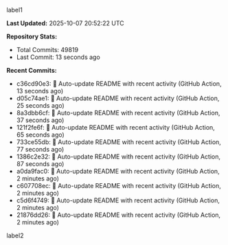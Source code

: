 
label1 
<!-- ACTIVITY_START -->
**Last Updated:** 2025-10-07 20:52:22 UTC

**Repository Stats:**
- Total Commits: 49819
- Last Commit: 13 seconds ago

**Recent Commits:**
- c36cd90e3: 🤖 Auto-update README with recent activity (GitHub Action, 13 seconds ago)
- d05c74ae1: 🤖 Auto-update README with recent activity (GitHub Action, 25 seconds ago)
- 8a3dbb6cf: 🤖 Auto-update README with recent activity (GitHub Action, 37 seconds ago)
- 121f2fe6f: 🤖 Auto-update README with recent activity (GitHub Action, 65 seconds ago)
- 733ce55db: 🤖 Auto-update README with recent activity (GitHub Action, 77 seconds ago)
- 1386c2e32: 🤖 Auto-update README with recent activity (GitHub Action, 87 seconds ago)
- a0da9fac0: 🤖 Auto-update README with recent activity (GitHub Action, 2 minutes ago)
- c607708ec: 🤖 Auto-update README with recent activity (GitHub Action, 2 minutes ago)
- c5d6f4749: 🤖 Auto-update README with recent activity (GitHub Action, 2 minutes ago)
- 21876dd26: 🤖 Auto-update README with recent activity (GitHub Action, 2 minutes ago)
<!-- ACTIVITY_END -->

label2
